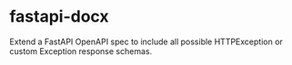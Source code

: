 # fastapi-docx
Extend a FastAPI OpenAPI spec to include all possible HTTPException or custom Exception response schemas.
